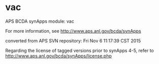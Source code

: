 # vac
APS BCDA synApps module: vac

For more information, see
   http://www.aps.anl.gov/bcda/synApps

converted from APS SVN repository: Fri Nov  6 11:17:39 CST 2015

Regarding the license of tagged versions prior to synApps 4-5,
refer to http://www.aps.anl.gov/bcda/synApps/license.php

